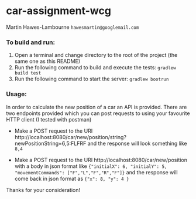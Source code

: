 # car-assignment-wcg

Martin Hawes-Lambourne `hawesmartin@googlemail.com`

### To build and run:

1. Open a terminal and change directory to the root of the project (the same one as this README)
2. Run the following command to build and execute the tests: `gradlew build test`
3. Run the following command to start the server: `gradlew bootrun`

### Usage:

In order to calculate the new position of a car an API is provided. 
There are two endpoints provided which you can post requests to using your favourite HTTP client (I tested with postman)

- Make a POST request to the URI http://localhost:8080/car/new/position/string?newPositionString=6,5:FLFRF and the response will look something like `8,4`

- Make a POST request to the URI http://localhost:8080/car/new/position with a body in json format like `{"initialX": 6, "initialY": 5, "movementCommands": ["F","L","F","R","F"]}` and the response will come back in json format as `{"x": 8, "y": 4 }`

Thanks for your consideration!
